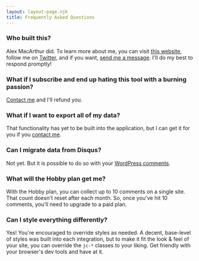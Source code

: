 ```yaml
---
layout: layout-page.njk
title: Frequently Asked Questions
---
```


### Who built this?

Alex MacArthur did. To learn more about me, you can visit [this website](https://macarthur.me/), follow me on [Twitter](https://twitter.com/amacarthur), and if you want, [send me a message](https://macarthur.me/contact). I'll do my best to respond promptly!

### What if I subscribe and end up hating this tool with a burning passion?

[Contact me](https://macarthur.me/contact) and I'll refund you.

### What if I want to export all of my data?

That functionality has yet to be built into the application, but I can get it for you if you [contact me](https://macarthur.me/contact).

### Can I migrate data from Disqus?

Not yet. But it is possible to do so with your [WordPress comments](https://jamcomments.com/docs/import/#importing-from-wordpress).

### What will the Hobby plan get me?

With the Hobby plan, you can collect up to 10 comments on a single site. That count doesn't reset after each month. So, once you've hit 10 comments, you'll need to upgrade to a paid plan.

### Can I style everything differently?

Yes! You're encouraged to override styles as needed. A decent, base-level of styles was built into each integration, but to make it fit the look & feel of your site, you can override the `jc-*` classes to your liking. Get friendly with your browser's dev tools and have at it.
